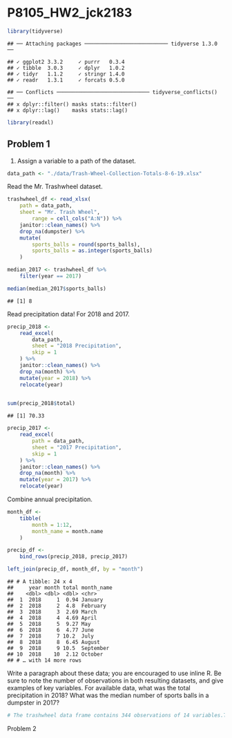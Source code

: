 P8105\_HW2\_jck2183
================

``` r
library(tidyverse)
```

    ## ── Attaching packages ─────────────────────────── tidyverse 1.3.0 ──

    ## ✓ ggplot2 3.3.2     ✓ purrr   0.3.4
    ## ✓ tibble  3.0.3     ✓ dplyr   1.0.2
    ## ✓ tidyr   1.1.2     ✓ stringr 1.4.0
    ## ✓ readr   1.3.1     ✓ forcats 0.5.0

    ## ── Conflicts ────────────────────────────── tidyverse_conflicts() ──
    ## x dplyr::filter() masks stats::filter()
    ## x dplyr::lag()    masks stats::lag()

``` r
library(readxl)
```

## Problem 1

1.  Assign a variable to a path of the dataset.

<!-- end list -->

``` r
data_path <- "./data/Trash-Wheel-Collection-Totals-8-6-19.xlsx"
```

Read the Mr. Trashwheel dataset.

``` r
trashwheel_df <- read_xlsx(
    path = data_path, 
    sheet = "Mr. Trash Wheel",
        range = cell_cols("A:N")) %>% 
    janitor::clean_names() %>% 
    drop_na(dumpster) %>% 
    mutate(
        sports_balls = round(sports_balls),
        sports_balls = as.integer(sports_balls)
    )

median_2017 <- trashwheel_df %>% 
    filter(year == 2017) 

median(median_2017$sports_balls)
```

    ## [1] 8

Read precipitation data\! For 2018 and 2017.

``` r
precip_2018 <-
    read_excel(
        data_path,
        sheet = "2018 Precipitation",
        skip = 1
    ) %>% 
    janitor::clean_names() %>% 
    drop_na(month) %>% 
    mutate(year = 2018) %>% 
    relocate(year) 
    

sum(precip_2018$total)
```

    ## [1] 70.33

``` r
precip_2017 <- 
    read_excel(
        path = data_path,
        sheet = "2017 Precipitation",
        skip = 1
    ) %>% 
    janitor::clean_names() %>% 
    drop_na(month) %>% 
    mutate(year = 2017) %>% 
    relocate(year)
```

Combine annual precipitation.

``` r
month_df <- 
    tibble(
        month = 1:12,
        month_name = month.name
    )

precip_df <- 
    bind_rows(precip_2018, precip_2017)

left_join(precip_df, month_df, by = "month")
```

    ## # A tibble: 24 x 4
    ##     year month total month_name
    ##    <dbl> <dbl> <dbl> <chr>     
    ##  1  2018     1  0.94 January   
    ##  2  2018     2  4.8  February  
    ##  3  2018     3  2.69 March     
    ##  4  2018     4  4.69 April     
    ##  5  2018     5  9.27 May       
    ##  6  2018     6  4.77 June      
    ##  7  2018     7 10.2  July      
    ##  8  2018     8  6.45 August    
    ##  9  2018     9 10.5  September 
    ## 10  2018    10  2.12 October   
    ## # … with 14 more rows

Write a paragraph about these data; you are encouraged to use inline R.
Be sure to note the number of observations in both resulting datasets,
and give examples of key variables. For available data, what was the
total precipitation in 2018? What was the median number of sports balls
in a dumpster in 2017?

``` r
# The trashwheel data frame contains 344 observations of 14 variables.The 2017 precipitation contains 12 observations of 3 variables and so does 2018 precipitation. The key variables can be the month or the year. In this practice, we used month as key variable. The total precipitation in 2018 is 70.33 while the median number of sports balls in a dumpster in 2017 is 8.
```

Problem 2
